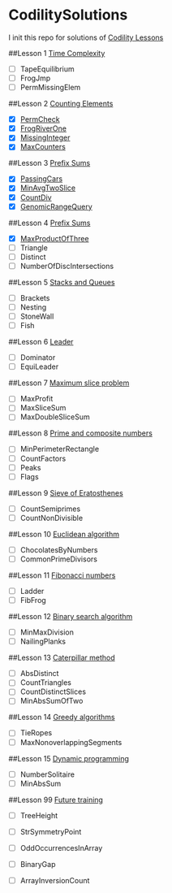 # CodilitySolutions

I init this repo for solutions of [Codility Lessons](https://codility.com/programmers/lessons/)

##Lesson 1 [Time Complexity](https://codility.com/programmers/lessons/1)
- [ ] TapeEquilibrium
- [ ] FrogJmp
- [ ] PermMissingElem

##Lesson 2 [Counting Elements](https://codility.com/programmers/lessons/2)
- [x] [PermCheck](https://github.com/kenshinji/CodilitySolutions/blob/master/src/main/com/kenshinji/Lesson2/PermCheck.java)
- [x] [FrogRiverOne](https://github.com/kenshinji/CodilitySolutions/blob/master/src/main/com/kenshinji/Lesson2/FrogRiverOne.java)
- [x] [MissingInteger](https://github.com/kenshinji/CodilitySolutions/blob/master/src/main/com/kenshinji/Lesson2/MissingInteger.java)
- [x] [MaxCounters](https://github.com/kenshinji/CodilitySolutions/blob/master/src/main/com/kenshinji/Lesson2/MaxCounters.java)

##Lesson 3 [Prefix Sums](https://codility.com/programmers/lessons/3)
- [x] [PassingCars](https://github.com/kenshinji/CodilitySolutions/blob/master/src/main/com/kenshinji/Lesson3/PassingCars.java)
- [x] [MinAvgTwoSlice](https://github.com/kenshinji/CodilitySolutions/blob/master/src/main/com/kenshinji/Lesson3/MinAvgTwoSlice.java)
- [x] [CountDiv](https://github.com/kenshinji/CodilitySolutions/blob/master/src/main/com/kenshinji/Lesson3/CountDiv.java)
- [x] [GenomicRangeQuery](https://github.com/kenshinji/CodilitySolutions/blob/master/src/main/com/kenshinji/Lesson3/GenomicRangeQuery.java)

##Lesson 4 [Prefix Sums](https://codility.com/programmers/lessons/4)
- [x] [MaxProductOfThree](https://github.com/kenshinji/CodilitySolutions/blob/master/src/main/com/kenshinji/Lesson4/MaxProductOfThree.java)
- [ ] Triangle
- [ ] Distinct
- [ ] NumberOfDiscIntersections

##Lesson 5 [Stacks and Queues](https://codility.com/programmers/lessons/5)
- [ ] Brackets
- [ ] Nesting
- [ ] StoneWall
- [ ] Fish

##Lesson 6 [Leader](https://codility.com/programmers/lessons/6)
- [ ] Dominator
- [ ] EquiLeader

##Lesson 7 [Maximum slice problem](https://codility.com/programmers/lessons/7)
- [ ] MaxProfit
- [ ] MaxSliceSum
- [ ] MaxDoubleSliceSum

##Lesson 8 [Prime and composite numbers](https://codility.com/programmers/lessons/8)
- [ ] MinPerimeterRectangle
- [ ] CountFactors
- [ ] Peaks
- [ ] Flags

##Lesson 9 [Sieve of Eratosthenes](https://codility.com/programmers/lessons/9)
- [ ] CountSemiprimes
- [ ] CountNonDivisible

##Lesson 10 [Euclidean algorithm](https://codility.com/programmers/lessons/10)
- [ ] ChocolatesByNumbers
- [ ] CommonPrimeDivisors

##Lesson 11 [Fibonacci numbers](https://codility.com/programmers/lessons/11)
- [ ] Ladder
- [ ] FibFrog

##Lesson 12 [Binary search algorithm](https://codility.com/programmers/lessons/12)
- [ ] MinMaxDivision
- [ ] NailingPlanks

##Lesson 13 [Caterpillar method](https://codility.com/programmers/lessons/13)
- [ ] AbsDistinct
- [ ] CountTriangles
- [ ] CountDistinctSlices
- [ ] MinAbsSumOfTwo

##Lesson 14 [Greedy algorithms](https://codility.com/programmers/lessons/15)
- [ ] TieRopes
- [ ] MaxNonoverlappingSegments

##Lesson 15 [Dynamic programming](https://codility.com/programmers/lessons/16)
- [ ] NumberSolitaire
- [ ] MinAbsSum

##Lesson 99 [Future training](https://codility.com/programmers/lessons/14)
- [ ] TreeHeight
- [ ] StrSymmetryPoint
- [ ] OddOccurrencesInArray
- [ ] BinaryGap
- [ ] ArrayInversionCount




